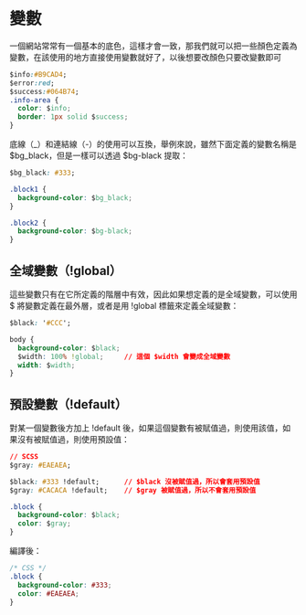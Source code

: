 # 變數

一個網站常常有一個基本的底色，這樣才會一致，那我們就可以把一些顏色定義為變數，在該使用的地方直接使用變數就好了，以後想要改顏色只要改變數即可

```css
$info:#B9CAD4;
$error:red;
$success:#064B74;
.info-area {
  color: $info;
  border: 1px solid $success;
}
```

底線（\_）和連結線（-）的使用可以互換，舉例來說，雖然下面定義的變數名稱是 $bg\_black，但是一樣可以透過 $bg-black 提取：

```css
$bg_black: #333;

.block1 {
  background-color: $bg_black;
}

.block2 {
  background-color: $bg-black;
}
```

## 全域變數（!global）

這些變數只有在它所定義的階層中有效，因此如果想定義的是全域變數，可以使用 $ 將變數定義在最外層，或者是用 !global 標籤來定義全域變數：

```css
$black: '#CCC';

body {
  background-color: $black;
  $width: 100% !global;     // 這個 $width 會變成全域變數
  width: $width;
}
```

## 預設變數（!default）

對某一個變數後方加上 !default 後，如果這個變數有被賦值過，則使用該值，如果沒有被賦值過，則使用預設值：

```css
// SCSS
$gray: #EAEAEA;

$black: #333 !default;      // $black 沒被賦值過，所以會套用預設值
$gray: #CACACA !default;    // $gray 被賦值過，所以不會套用預設值

.block {
  background-color: $black;
  color: $gray;
}
```

編譯後：

```css
/* CSS */
.block {
  background-color: #333;
  color: #EAEAEA;
}
```

